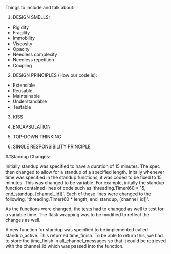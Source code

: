 Things to include and talk about:

1) DESIGN SMELLS:

- Rigidity
- Fragility
- Immobility
- Viscosity
- Opacity
- Needless complexity
- Needless repetition
- Coupling

2) DESIGN PRINCIPLES (How our code is):

- Extensible
- Reusable
- Maintainable
- Understandable
- Testable

3) KISS

4) ENCAPSULATION

5) TOP-DOWN THINKING

6) SINGLE RESPONSIBILITY PRINCIPLE

##Standup Changes:

Initially standup was specified to have a duration of 15 minutes. The spec then changed to allow
for a standup of a specified length. Initally whenever time was specified in the standup functions,
it was coded to be fixed to 15 minutes. This was changed to be variable. For example, initally the standup function contained lines of code such as 'threading.Timer(60 * 15, end_standup, [channel_id])'. Each of these lines were 
changed to the following, 'threading.Timer(60 * length, end_standup, [channel_id])'. 

As the functions were changed, the tests had to changed as well to test for a variable time. The flask wrapping was
to be modified to reflect the changes as well.

A new function for standup was specified to be implemented called standup_active. This returned time_finish. To be
able to return this, we had to store the time_finish in all_channel_messages so that it could be retrieved with the
channel_id which was passed into the function.
